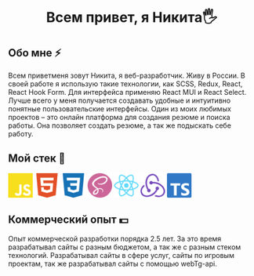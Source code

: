 <h1 align="center"> Всем привет, я Никита🖐</h1>

## Обо мне ⚡

Всем приветменя зовут Никита, я веб-разработчик. Живу в России. В своей работе я использую такие технологии, как SCSS, Redux, React, React Hook Form. Для интерфейса применяю React MUI и React Select. Лучше всего у меня получается создавать удобные и интуитивно понятные пользовательские интерфейсы. Один из моих любимых проектов – это онлайн платформа для создания резюме и поиска работы. Она позволяет создать резюме, а так же подыскать себе работу.

## Мой стек 🚀

<img width="50px" src="icons/javascript-color.svg"> <img width="50px" src="icons/html5-color.svg"> <img width="50px" src="icons/css3-color.svg"> <img width="50px" src="icons/sass-color.svg"> <img width="50px" src="icons/react-color.svg"> <img width="50px" src="icons/redux-color.svg"> <img width="50px" src="icons/typescript-color.svg">

## Коммерческий опыт 💵

Опыт коммерческой разработки порядка 2.5 лет. За это время разрабатывал сайты с разным бюджетом, а так же с разным стеком технологий. Разрабатывал сайты в сфере услуг, сайты по игровым проектам, так же разрабатывал сайты с помощью webTg-api. 
